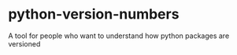 python-version-numbers
======================

A tool for people who want to understand how python packages are versioned
